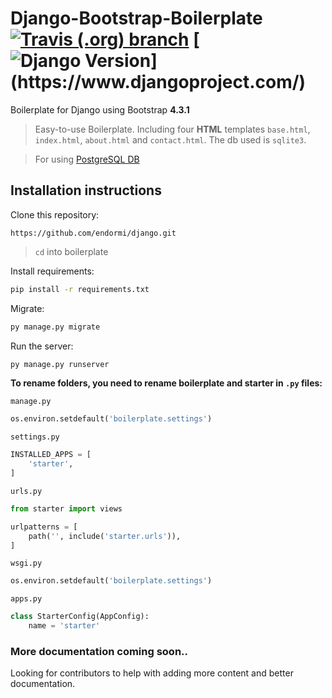 # Django-Bootstrap-Boilerplate [![Travis (.org) branch](https://img.shields.io/travis/endormi/awesome-dj/travis-test-bp)](https://travis-ci.org/endormi/awesome-dj) [![Django Version](https://img.shields.io/badge/django-3.0-brightgreen.svg?)](https://www.djangoproject.com/)

Boilerplate for Django using Bootstrap **4.3.1**

> Easy-to-use Boilerplate. Including four **HTML** templates `base.html`, `index.html`, `about.html` and `contact.html`. The db used is `sqlite3`.

> For using [PostgreSQL DB](https://github.com/endormi/awesome-dj/blob/master/boilerplate/postgresql.md)

## Installation instructions

Clone this repository:

```
https://github.com/endormi/django.git
```

> `cd` into boilerplate

Install requirements:

```sh
pip install -r requirements.txt
```

Migrate:

```sh
py manage.py migrate
```

Run the server:

```sh
py manage.py runserver
```

**To rename folders, you need to rename boilerplate and starter in `.py` files:**

`manage.py`

```python
os.environ.setdefault('boilerplate.settings')
```

`settings.py`

```python
INSTALLED_APPS = [
    'starter',
]
```

`urls.py`

```python
from starter import views

urlpatterns = [
    path('', include('starter.urls')),
]
```

`wsgi.py`

```python
os.environ.setdefault('boilerplate.settings')
```

`apps.py`

```python
class StarterConfig(AppConfig):
    name = 'starter'
```

### More documentation coming soon..

Looking for contributors to help with adding more content and better documentation.
